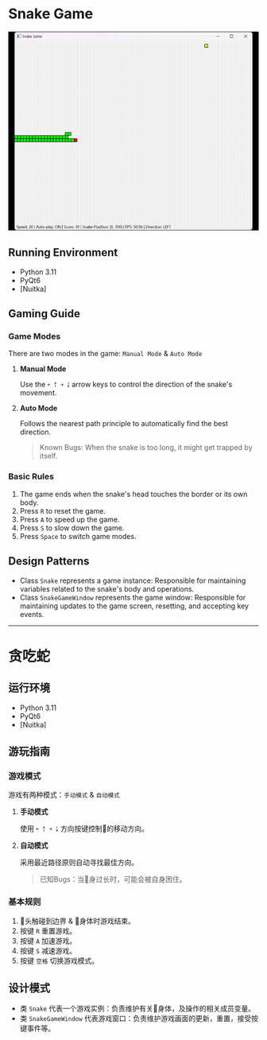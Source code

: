 # Snake Game

<img src="demo.gif" width="600" height="400" />

## Running Environment

- Python 3.11
- PyQt6
- [Nuitka]

## Gaming Guide

### Game Modes

There are two modes in the game: `Manual Mode` & `Auto Mode`

1. **Manual Mode**

    Use the `￩ ￪ ￫ ￬` arrow keys to control the direction of the snake's movement.

2. **Auto Mode**

    Follows the nearest path principle to automatically find the best direction.

    > Known Bugs: When the snake is too long, it might get trapped by itself.

### Basic Rules

1. The game ends when the snake's head touches the border or its own body.
2. Press `R` to reset the game.
3. Press `A` to speed up the game.
4. Press `S` to slow down the game.
5. Press `Space` to switch game modes.

## Design Patterns

- Class `Snake` represents a game instance: Responsible for maintaining variables related to the snake's body and operations.
- Class `SnakeGameWindow` represents the game window: Responsible for maintaining updates to the game screen, resetting, and accepting key events.

---

# 贪吃蛇

## 运行环境

- Python 3.11
- PyQt6
- [Nuitka]

## 游玩指南

### 游戏模式

游戏有两种模式：`手动模式` & `自动模式`

1. **手动模式**

    使用 `￩ ￪ ￫ ￬` 方向按键控制🐍的移动方向。

2. **自动模式**

    采用最近路径原则自动寻找最佳方向。

    > 已知Bugs：当🐍身过长时，可能会被自身困住。

### 基本规则

1. 🐍头触碰到边界 & 🐍身体时游戏结束。
2. 按键 `R` 重置游戏。
3. 按键 `A` 加速游戏。
4. 按键 `S` 减速游戏。
5. 按键 `空格` 切换游戏模式。

## 设计模式

- 类 `Snake` 代表一个游戏实例：负责维护有关🐍身体，及操作的相关成员变量。
- 类 `SnakeGameWindow` 代表游戏窗口：负责维护游戏画面的更新，重置，接受按键事件等。
